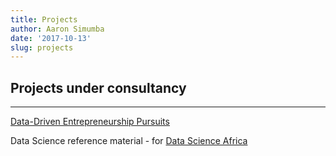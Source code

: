 ```yaml
---
title: Projects
author: Aaron Simumba
date: '2017-10-13'
slug: projects
---
```


Projects under consultancy
----------
***
[Data-Driven Entrepreneurship Pursuits](https://bongohive.co.zm/data-driven-entrepreneurship/)

Data Science reference material - for [Data Science Africa](https://github.com/asimumba/Data-Science-material)
